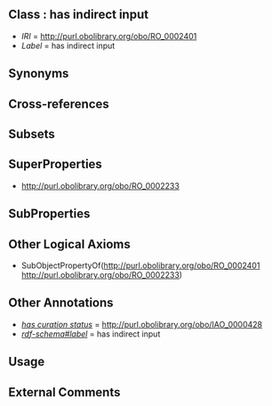 
## Class : has indirect input

 * *IRI* = http://purl.obolibrary.org/obo/RO_0002401
 * *Label* = has indirect input

## Synonyms


## Cross-references


## Subsets


## SuperProperties

 * <http://purl.obolibrary.org/obo/RO_0002233>

## SubProperties


## Other Logical Axioms

 * SubObjectPropertyOf(<http://purl.obolibrary.org/obo/RO_0002401> <http://purl.obolibrary.org/obo/RO_0002233>)

## Other Annotations

 * *[has curation status](../../IAO/14/IAO_0000114.md)* = http://purl.obolibrary.org/obo/IAO_0000428
 * *[rdf-schema#label](../../el/rdf-schema#label.md)* = has indirect input

## Usage


## External Comments

